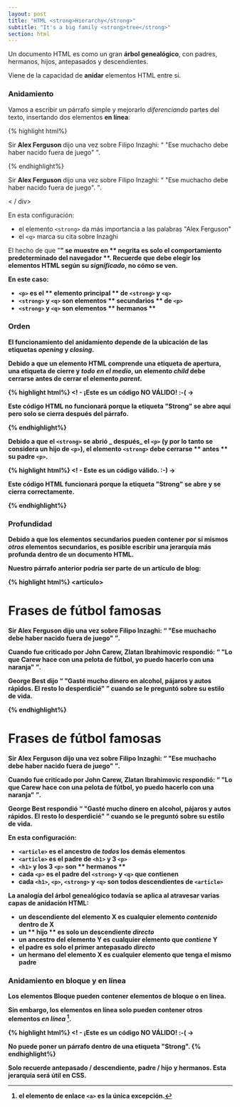 ```yaml
---
layout: post
title: "HTML <strong>Hierarchy</strong>"
subtitle: "It's a big family <strong>tree</strong>"
section: html
---
```


Un documento HTML es como un gran **árbol genealógico**, con padres, hermanos, hijos, antepasados ​​y descendientes.

Viene de la capacidad de **anidar** elementos HTML entre sí.

### Anidamiento

Vamos a escribir un párrafo simple y mejorarlo _diferenciando_ partes del texto, insertando dos elementos **en línea**:

{% highlight html%}
<p>
  Sir <strong> Alex Ferguson </strong> dijo una vez sobre Filipo Inzaghi: <q> "Ese muchacho debe haber nacido fuera de juego" </q>.
</p>
{% endhighlight%}

<div class = "result"> <p> Sir <strong> Alex Ferguson </strong> dijo una vez sobre Filipo Inzaghi: <q> "Ese muchacho debe haber nacido fuera de juego". </q>. </p> < / div>

En esta configuración:

* el elemento `<strong>` da más importancia a las palabras "Alex Ferguson"
* el `<q>` marca su cita sobre Inzaghi

El hecho de que "<strong>" se muestre en ** negrita **es** solo el comportamiento predeterminado del navegador **. Recuerde que debe elegir los elementos HTML según su _significado_, no cómo se ven.

En este caso:

* `<p>` es el ** elemento principal ** de `<strong>` y `<q>`
* `<strong>` y `<q>` son elementos ** secundarios ** de `<p>`
* `<strong>` y `<q>` son elementos ** hermanos **

### Orden

El funcionamiento del **anidamiento** depende de la ubicación de las etiquetas _opening_ y _closing_.

Debido a que un elemento HTML comprende una etiqueta de apertura, una etiqueta de cierre y _todo en el medio_, un elemento _child_ debe cerrarse **antes** de cerrar el elemento _parent_.


{% highlight html%}
<! - ¡Este es un código NO VÁLIDO! :-( ->
<p>
  Este código HTML no funcionará porque la etiqueta "Strong" se abre aquí <strong> pero solo se cierra después del párrafo.
</p> </strong>
{% endhighlight%}

Debido a que el `<strong>` se abrió _ después_ el `<p>` (y por lo tanto se considera un **hijo** de `<p>`), el elemento `<strong>` debe cerrarse ** antes ** su padre `<p>`. 

{% highlight html%}
<! - Este es un código válido. :-) ->
<p>
  Este código HTML funcionará porque la etiqueta "Strong" se abre <strong> y se cierra </strong> correctamente.
</p>
{% endhighlight%}

### Profundidad

Debido a que los elementos secundarios pueden contener por sí mismos _otros_ elementos secundarios, es posible escribir una **jerarquía más profunda** dentro de un documento HTML.

Nuestro párrafo anterior podría ser parte de un **artículo** de blog:

{% highlight html%}
<artículo>
  <h1> Frases de fútbol famosas </h1>
  <p>
    Sir <strong> Alex Ferguson </strong> dijo una vez sobre Filipo Inzaghi: <q> "Ese muchacho debe haber nacido fuera de juego" </q>.
  </p>
  <p>
    Cuando fue criticado por John Carew, <strong> Zlatan Ibrahimovic </strong> respondió: <q> "Lo que Carew hace con una pelota de fútbol, ​​yo puedo hacerlo con una naranja" </q>.
  </p>
  <p>
    <strong> George Best </strong> dijo <q> "Gasté mucho dinero en alcohol, pájaros y autos rápidos. El resto lo desperdicié" </q> cuando se le preguntó sobre su estilo de vida.
  </p>
</artículo>
{% endhighlight%}

<div class = "resultado">
  <artículo>
    <h1> Frases de fútbol famosas </h1>
    <p>
      Sir <strong> Alex Ferguson </strong> dijo una vez sobre Filipo Inzaghi: <q> "Ese muchacho debe haber nacido fuera de juego" </q>.
    </p>
    <p>
      Cuando fue criticado por John Carew, <strong> Zlatan Ibrahimovic </strong> respondió: <q> "Lo que Carew hace con una pelota de fútbol, ​​yo puedo hacerlo con una naranja" </q>.
    </p>
    <p>
      <strong> George Best </strong> respondió <q> "Gasté mucho dinero en alcohol, pájaros y autos rápidos. El resto lo desperdicié" </q> cuando se le preguntó sobre su estilo de vida.
    </p>
  </artículo>
</div>

En esta configuración:

* `<article>` es el **ancestro** de _todos_ los demás elementos
* `<article>` es el **padre** de `<h1>` y 3 `<p>`
* `<h1>` y los 3 `<p>` son ** hermanos **
* cada `<p>` es el **padre** del `<strong>` y `<q>` que contienen
* cada `<h1>`, `<p>`, `<strong>` y `<q>` son todos **descendientes** de `<article>`

La analogía del árbol genealógico todavía se aplica al **atravesar** varias capas de anidación HTML:

* un **descendiente** del elemento X es cualquier elemento _contenido_ dentro de X
* un ** hijo ** es solo un descendiente _directo_
* un **ancestro** del elemento Y es cualquier elemento que _contiene_ Y
* el **padre** es solo el primer antepasado _directo_
* un **hermano** del elemento X es cualquier elemento que tenga el mismo padre

### Anidamiento en bloque y en línea

Los elementos **Bloque** pueden contener elementos de bloque o en línea.

Sin embargo, los elementos **en línea** solo pueden contener otros elementos _en línea_ [^ 1].

{% highlight html%}
<! - ¡Este es un código NO VÁLIDO! :-( ->
<strong>
  <p> No puede poner un párrafo dentro de una etiqueta "Strong".
</strong>
{% endhighlight%}

Solo recuerde antepasado / descendiente, padre / hijo y hermanos. Esta jerarquía será útil en CSS.

[^ 1]: el elemento de enlace `<a>` es la única excepción.